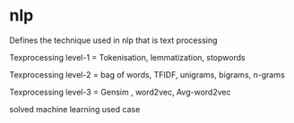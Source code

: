 # nlp

Defines the technique used in nlp  that is text processing 

Texprocessing level-1 = Tokenisation, lemmatization, stopwords

Texprocessing level-2 = bag of words, TFIDF, unigrams, bigrams, n-grams

Texprocessing level-3 = Gensim , word2vec, Avg-word2vec

solved machine learning used case

